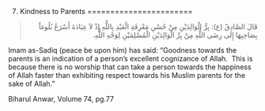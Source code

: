 7.  Kindness to Parents
=======================

<blockquote dir="rtl">
  <p>
قَالَ الصَّادِقُ (ع): بِرُّ الْوَالِدَيْنِ مِنْ حُسْنِ مَعْرِفَةِ
الْعَبْدِ بِاللٌّهِ إِذْ لاَ عِبَادَةَ أَسْرَعُ بُلُوغاً بِصَاحِبِهَا
إِلَى رِضَى اللٌّهِ مِنْ بِرِّ الْوَالِدَيْنِ الْمُسْلِمَيْنِ لِوَجْهِ
اللٌّهِ.
  </p>
</blockquote>

Imam as-Sadiq (peace be upon him) has said: “Goodness towards the
parents is an indication of a person’s excellent cognizance of Allah. 
This is because there is no worship that can take a person towards the
happiness of Allah faster than exhibiting respect towards his Muslim
parents for the sake of Allah.”

Biharul Anwar, Volume 74, pg.77  
    
  


